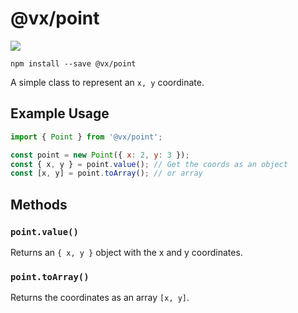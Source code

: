 # @vx/point

<a title="@vx/point npm downloads" href="https://www.npmjs.com/package/@vx/point">
  <img src="https://img.shields.io/npm/dm/@vx/point.svg?style=flat-square" />
</a>

```
npm install --save @vx/point
```

A simple class to represent an `x, y` coordinate.

## Example Usage

```js
import { Point } from '@vx/point';

const point = new Point({ x: 2, y: 3 });
const { x, y } = point.value(); // Get the coords as an object
const [x, y] = point.toArray(); // or array
```

## Methods

### `point.value()`

Returns an `{ x, y }` object with the x and y coordinates.

### `point.toArray()`

Returns the coordinates as an array `[x, y]`.

